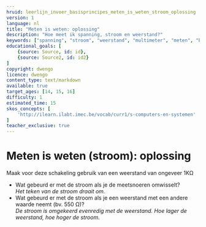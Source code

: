 ```yaml
---
hruid: leerlijn_invoer_basisprincipes_meten_is_weten_stroom_oplossing
version: 1
language: nl
title: "Meten is weten: oplossing"
description: "Hoe meet ik spanning, stroom en weerstand?"
keywords: ["spanning", "stroom", "weerstand", "multimeter", "meten", "basisprincipes", "microcontroller", "µC", "arduino", "dwenguino"]
educational_goals: [
    {source: Source, id: id}, 
    {source: Source2, id: id2}
]
copyright: dwengo
licence: dwengo
content_type: text/markdown
available: true
target_ages: [14, 15, 16]
difficulty: 1
estimated_time: 15
skos_concepts: [
    'http://ilearn.ilabt.imec.be/vocab/curr1/s-computers-en-systemen'
]
teacher_exclusive: true
---
```


# Meten is weten (stroom): oplossing

Maak voor deze schakeling gebruik van een weerstand van ongeveer 1KΩ

<ul>
    <li>Wat gebeurd er met de stroom als je de meetsnoeren omwisselt?<br><em>Het teken van de stroom draait om.</em></li>
    <li>Wat gebeurd er met de stroom als je een weerstand met een andere waarde neemt (bv. 550 Ω)?<br><em>De stroom is omgekeerd evenredig met de weerstand. Hoe lager de weerstand, hoe hoger de stroom.</em></li>
</ul>


